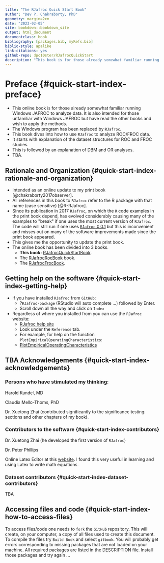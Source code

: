 ```yaml
--- 
title: "The RJafroc Quick Start Book"
author: "Dev P. Chakraborty, PhD"
geometry: margin=2cm
date: "2023-02-05"
site: bookdown::bookdown_site
output: html_document
documentclass: book
bibliography: [packages.bib, myRefs.bib]
biblio-style: apalike
link-citations: yes
github-repo: dpc10ster/RJafrocQuickStart
description: "This book is for those already somewhat familiar running Windows JAFROC to analyze data. The Windows program has been replaced by RJafroc. This book dives into how to use RJafroc to analyze ROC/FROC data."
---
```







# Preface {#quick-start-index-preface}

* This online book is for those already somewhat familiar running Windows JAFROC to analyze data. It is also intended for those unfamiliar with Windows JAFROC but have read the other books and wish to apply the methods.
* The Windows program has been replaced by `RJafroc`. 
* This book dives into how to use `RJafroc` to analyze ROC/FROC data.
* It starts with explanation of the dataset structures for ROC and FROC studies.
* This is followed by an explanation of DBM and OR analyses.
* TBA.


## Rationale and Organization {#quick-start-index-rationale-and-organization}

* Intended as an online update to my print book [@chakraborty2017observer].
* All references in this book to `RJafroc` refer to the R package with that name (case sensitive) [@R-RJafroc]. 
* Since its publication in 2017 `RJafroc`, on which the `R` code examples in the print book depend, has evolved considerably causing many of the examples to "break" if one uses the most current version of `RJafroc`. The code will still run if one uses [`RJafroc` 0.0.1](https://cran.r-project.org/src/contrib/Archive/RJafroc/) but this is inconvenient and misses out on many of the software improvements made since the print book appeared.
* This gives me the opportunity to update the print book.
* The online book has been divided into 3 books.
    + **This book:** [RJafrocQuickStartBook](https://dpc10ster.github.io/RJafrocQuickStart/).
    + The [RJafrocRocBook](https://dpc10ster.github.io/RJafrocRocBook/) book.
    + The [RJafrocFrocBook](https://dpc10ster.github.io/RJafrocFrocBook/).


## Getting help on the software {#quick-start-index-getting-help}

* If you have installed `RJafroc` from `GitHub`:
    + ?`RJafroc-package` (RStudio will auto complete ...) followed by Enter.
    + Scroll down all the way and click on `Index`
* Regardless of where you installed from you can use the `RJafroc` website:
    + [RJafroc help site](https://dpc10ster.github.io/RJafroc/)
    + Look under the `Reference` tab. 
    + For example, for help on the function `PlotEmpiricalOperatingCharacteristics`:
    + [PlotEmpiricalOperatingCharacteristics](https://dpc10ster.github.io/RJafroc/reference/PlotEmpiricalOperatingCharacteristics.html)




## TBA Acknowledgements {#quick-start-index-acknowledgements}

### Persons who have stimulated my thinking:

Harold Kundel, MD

Claudia Mello-Thoms, PhD

Dr. Xuetong Zhai (contributed significantly to the significance testing sections and other chapters of my book).

### Contributors to the software {#quick-start-index-contributors}

Dr. Xuetong Zhai (he developed the first version of `RJafroc`)

Dr. Peter Phillips

Online Latex Editor at this [website](https://latexeditor.lagrida.com/). I found this very useful in learning and using Latex to write math equations. 

### Dataset contributors {#quick-start-index-dataset-contributors}

TBA


## Accessing files and code {#quick-start-index-how-to-access-files}

To access files/code one needs to `fork` the `GitHub` repository. This will create, on your computer, a copy of all files used to create this document. To compile the files try `Build Book` and select `gitbook`. You will probably get errors corresponding to missing packages that are not loaded on your machine. All required packages are listed in the DESCRIPTION file. Install those packages and try again ...





